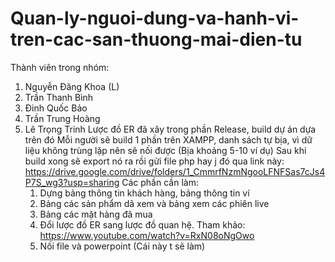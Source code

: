 # Quan-ly-nguoi-dung-va-hanh-vi-tren-cac-san-thuong-mai-dien-tu
Thành viên trong nhóm:
1. Nguyễn Đăng Khoa (L)
2. Trần Thanh Bình
3. Đinh Quốc Bảo
4. Trần Trung Hoàng
5. Lê Trọng Trinh
   Lược đồ ER đã xây trong phần Release, build dự án dựa trên đó
   Mỗi người sẽ build 1 phần trên XAMPP, danh sách tự bịa, vì dữ liệu không trùng lặp nên sẽ nối được (Bịa khoảng 5-10 ví dụ)
   Sau khi build xong sẽ export nó ra rồi gửi file php hay j đó qua link này:
   https://drive.google.com/drive/folders/1_CmmrfNzmNgooLFNFSas7cJs4P7S_wg3?usp=sharing
   Các phần cần làm:
   1. Dựng bảng thông tin khách hàng, bảng thông tin ví
   2. Bảng các sản phẩm dã xem và bảng xem các phiên live
   3. Bảng các mặt hàng đã mua
   4. Đổi lược đồ ER sang lược đồ quan hệ. Tham khảo: https://www.youtube.com/watch?v=RxN08oNgOwo
   5. Nối file và powerpoint (Cái này t sẽ làm)
